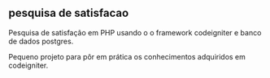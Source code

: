 ## pesquisa de satisfacao 

Pesquisa de satisfação em PHP usando o o framework codeigniter e banco de dados postgres.

Pequeno projeto para pôr em prática os conhecimentos adquiridos em codeigniter.


